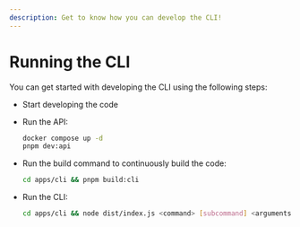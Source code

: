 ```yaml
---
description: Get to know how you can develop the CLI!
---
```


# Running the CLI

You can get started with developing the CLI using the following steps:

- Start developing the code

- Run the API:

  ```bash
  docker compose up -d
  pnpm dev:api
  ```

- Run the build command to continuously build the code:

  ```bash
  cd apps/cli && pnpm build:cli
  ```

- Run the CLI:

  ```bash
  cd apps/cli && node dist/index.js <command> [subcommand] <arguments> [options]
  ```
